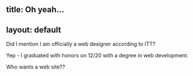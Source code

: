 title: Oh yeah...
---
layout: default
---

Did I mention I am officially a web designer according to ITT?

Yep - I graduated with honors on 12/20 with a degree in web development.

Who wants a web site??
